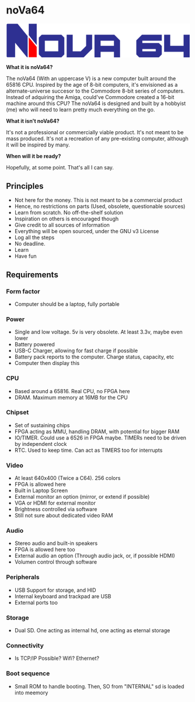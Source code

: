 # noVa64

![noVa64 logo](https://raw.githubusercontent.com/dmolinagarcia/nova64/main/docs/img/logo_nova64_big.png)

**What it is noVa64?**

The noVa64 (With an uppercase V) is a new computer built around the 65816 CPU. Inspired by the age of 8-bit computers, it's envisioned as a alternate-universe succesor to the Commodore 8-bit series of computers. Instead of adquiring the Amiga, could've Commodore created a 16-bit machine around this CPU? The noVa64 is designed and built by a hobbyist (me) who will need to learn pretty much everything on the go.

**What it isn't noVa64?**

It's not a professional or commercially viable product.  It's not meant to be mass produced. It's not a recreation of any pre-existing computer, although it will be inspired by many.

**When will it be ready?**

Hopefully, at some point. That's all I can say.


## Principles

- Not here for the money. This is not meant to be a commercial product
- Hence, no restrictions on parts (Used, obsolete, questionable sources)
- Learn from scratch. No off-the-shelf solution
- Inspiration on others is encouraged though
- Give credit to all sources of information
- Everything will be open sourced, under the GNU v3 License
- Log all the steps
- No deadline. 
- Learn
- Have fun

## Requirements

### Form factor

- Computer should be a laptop, fully portable

### Power

- Single and low voltage. 5v is very obsolete. At least 3.3v, maybe even lower
- Battery powered
- USB-C Charger, allowing for fast charge if possible
- Battery pack reports to the computer. Charge status, capacity, etc
- Computer then display this

### CPU

- Based around a 65816. Real CPU, no FPGA here
- DRAM. Maximum memory at 16MB for the CPU 

### Chipset

- Set of sustaining chips
- FPGA acting as MMU, handling DRAM, with potential for bigger RAM
- IO/TIMER. Could use a 6526 in FPGA maybe. TIMERs need to be driven by independent clock
- RTC. Used to keep time. Can act as TIMERS too for interrupts

### Video

- At least 640x400 (Twice a C64). 256 colors
- FPGA is allowed here
- Built in Laptop Screen
- External monitor an option (mirror, or extend if possible)
- VGA or HDMI for external monitor
- Brightness controlled via software
- Still not sure about dedicated video RAM

### Audio

- Stereo audio and built-in speakers
- FPGA is allowed here too
- External audio an option (Through audio jack, or, if possible HDMI)
- Volumen control through software

### Peripherals

- USB Support for storage, and HID
- Internal keyboard and trackpad are USB
- External ports too

### Storage

- Dual SD. One acting as internal hd, one acting as eternal storage

### Connectivity

- Is TCP/IP Possible? Wifi? Ethernet?

### Boot sequence

- Small ROM to handle booting. Then, SO from "INTERNAL" sd is loaded into meemory